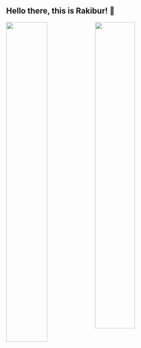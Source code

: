 ## Hello there, this is Rakibur! :wave:

<img align="left" width="47%" src="https://github-readme-stats.vercel.app/api?username=rahman-rakib&show_icons=true&theme=prussian" />
<img align="left" width="46%" src="https://github-readme-stats.vercel.app/api/top-langs/?username=rahman-rakib&layout=compact&hide=roff&exclude_repo=LeetCode_Problems,Supermarket-Customer-Behavior-Analysis,Solutions_Fragmentation&theme=prussian" />
